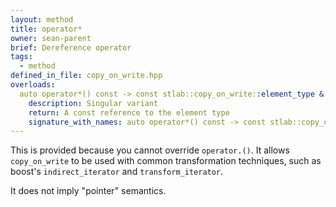 ```yaml
---
layout: method
title: operator*
owner: sean-parent
brief: Dereference operator
tags:
  - method
defined_in_file: copy_on_write.hpp
overloads:
  auto operator*() const -> const stlab::copy_on_write::element_type &:
    description: Singular variant
    return: A const reference to the element type
    signature_with_names: auto operator*() const -> const stlab::copy_on_write::element_type &
---
```


This is provided because you cannot override `operator.()`. It allows `copy_on_write` to be used with common transformation techniques, such as boost's `indirect_iterator` and `transform_iterator`.

It does not imply "pointer" semantics.

